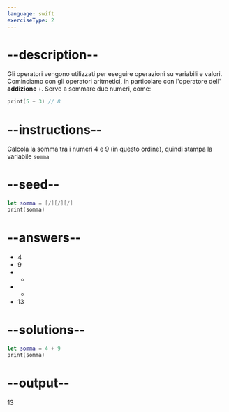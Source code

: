 ```yaml
---
language: swift
exerciseType: 2
---
```


# --description--

Gli operatori vengono utilizzati per eseguire operazioni su variabili e valori.
Cominciamo con gli operatori aritmetici, in particolare con l'operatore dell' **addizione** `+`.
Serve a sommare due numeri, come:
```swift
print(5 + 3) // 8
```

# --instructions--

Calcola la somma tra i numeri 4 e 9 (in questo ordine), quindi stampa la variabile `somma`

# --seed--

```swift
let somma = [/][/][/]
print(somma)
```

# --answers--

- 4
- 9
-  + 
-  * 
- 13

# --solutions--

```swift
let somma = 4 + 9
print(somma)
```

# --output--

13

